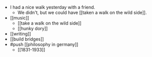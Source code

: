 - I had a nice walk yesterday with a friend.
  - We didn't, but we could have [[taken a walk on the wild side]].
- [[music]] 
  - [[take a walk on the wild side]]
  - [[hunky dory]]
- [[writing]] 
- [[build bridges]]
- #push [[philosophy in germany]]
  - [[1831-1933]]
